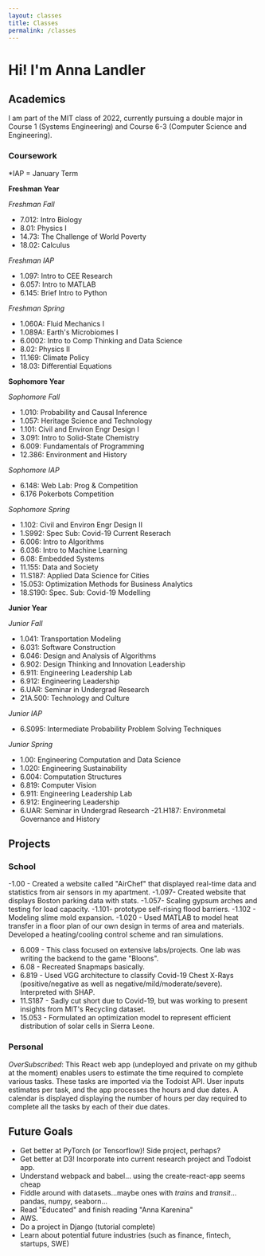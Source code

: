 ```yaml
---
layout: classes
title: Classes
permalink: /classes
---
```


# Hi! I'm Anna Landler



## Academics
I am part of the MIT class of 2022, currently pursuing
a double major in Course 1 (Systems Engineering) and Course 6-3
(Computer Science and Engineering).

### Coursework
*IAP = January Term

**Freshman Year**

*Freshman Fall*
- 7.012: Intro Biology
- 8.01: Physics I
- 14.73: The Challenge of World Poverty
- 18.02: Calculus 

*Freshman IAP*
- 1.097: Intro to CEE Research
- 6.057: Intro to MATLAB
- 6.145: Brief Intro to Python

*Freshman Spring*
- 1.060A: Fluid Mechanics I
- 1.089A: Earth's Microbiomes I
- 6.0002: Intro to Comp Thinking and Data Science
- 8.02: Physics II
- 11.169: Climate Policy
- 18.03: Differential Equations

**Sophomore Year**

*Sophomore Fall*
- 1.010: Probability and Causal Inference
- 1.057: Heritage Science and Technology
- 1.101: Civil and Environ Engr Design I
- 3.091: Intro to Solid-State Chemistry
- 6.009: Fundamentals of Programming
- 12.386: Environment and History

*Sophomore IAP*
- 6.148: Web Lab: Prog & Competition
- 6.176 Pokerbots Competition

*Sophomore Spring*
- 1.102: Civil and Environ Engr Design II
- 1.S992: Spec Sub: Covid-19 Current Reserach
- 6.006: Intro to Algorithms
- 6.036: Intro to Machine Learning
- 6.08: Embedded Systems
- 11.155: Data and Society
- 11.S187: Applied Data Science for Cities
- 15.053: Optimization Methods for Business Analytics
- 18.S190: Spec. Sub: Covid-19 Modelling

**Junior Year**

*Junior Fall*

- 1.041: Transportation Modeling
- 6.031: Software Construction
- 6.046: Design and Analysis of Algorithms 
- 6.902: Design Thinking and Innovation Leadership
- 6.911: Engineering Leadership Lab
- 6.912: Engineering Leadership
- 6.UAR: Seminar in Undergrad Research
- 21A.500: Technology and Culture

*Junior IAP*

- 6.S095: Intermediate Probability Problem Solving Techniques

*Junior Spring*

- 1.00: Engineering Computation and Data Science
- 1.020: Engineering Sustainability
- 6.004: Computation Structures
- 6.819: Computer Vision
- 6.911: Engineering Leadership Lab
- 6.912: Engineering Leadership
- 6.UAR: Seminar in Undergrad Research
-21.H187: Environmetal Governance and History

## Projects

### School

-1.00 - Created a website called "AirChef" that displayed real-time data and statistics from air sensors in my apartment.
-1.097- Created website that displays Boston parking data with stats.
-1.057- Scaling gypsum arches and testing for load capacity.
-1.101- prototype self-rising flood barriers.
-1.102 - Modeling slime mold expansion.
-1.020 - Used MATLAB to model heat transfer in a floor plan of our own design in terms of area and materials. Developed a heating/cooling control scheme and ran simulations.
- 6.009 - This class focused on extensive labs/projects. One lab was writing the backend to the game "Bloons".
- 6.08 - Recreated Snapmaps basically.
- 6.819 - Used VGG architecture to classify Covid-19 Chest X-Rays (positive/negative as well as negative/mild/moderate/severe). Interpreted with SHAP.
- 11.S187 - Sadly cut short due to Covid-19, but was working to present insights from MIT's Recycling dataset.
- 15.053 - Formulated an optimization model to represent efficient distribution of solar cells in Sierra Leone.

### Personal

*OverSubscribed*: This React web app (undeployed and private on my github at the moment) enables users to estimate the time required to complete various tasks. These tasks are imported via the Todoist API. User inputs estimates per task, and the app processes the hours and due dates. A calendar is displayed displaying the number of hours per day required to complete all the tasks by each of their due dates.

## Future Goals

- Get better at PyTorch (or Tensorflow)! Side project, perhaps?
- Get better at D3! Incorporate into current research project and Todoist app.
- Understand webpack and babel... using the create-react-app seems cheap
- Fiddle around with datasets...maybe ones with <i>trains</i> and <i>transit</i>... pandas, numpy, seaborn...
- Read "Educated" and finish reading "Anna Karenina"
- AWS.
- Do a project in Django (tutorial complete)
- Learn about potential future industries (such as finance, fintech, startups, SWE)


